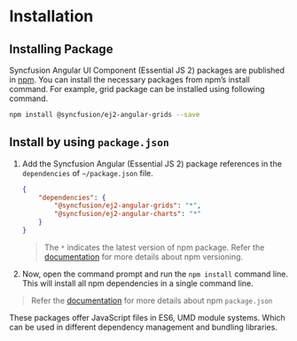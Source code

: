 # Installation

## Installing Package

Syncfusion Angular UI Component (Essential JS 2) packages are published in
[npm](https://www.npmjs.com/search?q=ej2-angular&page=1&ranking=optimal).
You can install the necessary packages from npm’s install command.
For example, grid package can be installed using following command.

```sh
npm install @syncfusion/ej2-angular-grids --save
```

## Install by using `package.json`

1. Add the Syncfusion Angular (Essential JS 2) package references in the `dependencies` of `~/package.json` file.

    ```json
    {
        "dependencies": {
            "@syncfusion/ej2-angular-grids": "*",
            "@syncfusion/ej2-angular-charts": "*"
        }
    }
    ```
    > The `*` indicates the latest version of npm package. Refer the [documentation](https://docs.npmjs.com/misc/semver#versions) for more details about npm versioning.

2. Now, open the command prompt and run the `npm install` command line. This will install all npm dependencies in a single command line.

> Refer the [documentation](https://docs.npmjs.com/files/package.json) for more details about npm `package.json`

These packages offer JavaScript files in ES6, UMD module systems. Which can be used in different
dependency management and bundling libraries.